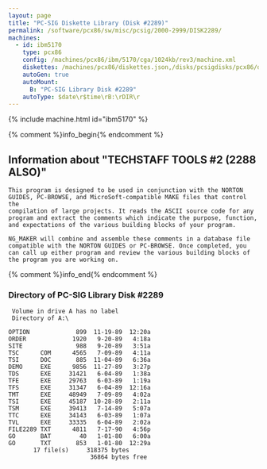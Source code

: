 ```yaml
---
layout: page
title: "PC-SIG Diskette Library (Disk #2289)"
permalink: /software/pcx86/sw/misc/pcsig/2000-2999/DISK2289/
machines:
  - id: ibm5170
    type: pcx86
    config: /machines/pcx86/ibm/5170/cga/1024kb/rev3/machine.xml
    diskettes: /machines/pcx86/diskettes.json,/disks/pcsigdisks/pcx86/diskettes.json
    autoGen: true
    autoMount:
      B: "PC-SIG Library Disk #2289"
    autoType: $date\r$time\rB:\rDIR\r
---
```


{% include machine.html id="ibm5170" %}

{% comment %}info_begin{% endcomment %}

## Information about "TECHSTAFF TOOLS #2 (2288 ALSO)"

    This program is designed to be used in conjunction with the NORTON
    GUIDES, PC-BROWSE, and MicroSoft-compatible MAKE files that control the
    compilation of large projects. It reads the ASCII source code for any
    program and extract the comments which indicate the purpose, function,
    and expectations of the various building blocks of your program.
    
    NG_MAKER will combine and assemble these comments in a database file
    compatible with the NORTON GUIDES or PC-BROWSE. Once completed, you
    can call up either program and review the various building blocks of
    the program you are working on.
{% comment %}info_end{% endcomment %}


### Directory of PC-SIG Library Disk #2289

     Volume in drive A has no label
     Directory of A:\

    OPTION             899  11-19-89  12:20a
    ORDER             1920   9-20-89   4:18a
    SITE               988   9-20-89   3:51a
    TSC      COM      4565   7-09-89   4:11a
    TSI      DOC       885  11-04-89   6:36a
    DEMO     EXE      9856  11-27-89   3:27p
    TDS      EXE     31421   6-04-89   1:38a
    TFE      EXE     29763   6-03-89   1:19a
    TFS      EXE     31347   6-04-89  12:16a
    TMT      EXE     48949   7-09-89   4:02a
    TSI      EXE     45187  10-28-89   2:11a
    TSM      EXE     39413   7-14-89   5:07a
    TTC      EXE     34143   6-03-89   1:07a
    TVL      EXE     33335   6-04-89   2:02a
    FILE2289 TXT      4811   7-17-90   4:56p
    GO       BAT        40   1-01-80   6:00a
    GO       TXT       853   1-01-80  12:29a
           17 file(s)     318375 bytes
                           36864 bytes free
